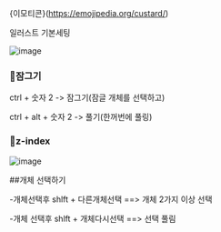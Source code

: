{이모티콘}(https://emojipedia.org/custard/)


일러스트 기본세팅

![image](https://user-images.githubusercontent.com/129017041/230839492-01ab9da3-6060-4a6c-b1ab-12bc4f75bc2f.png)

### 🍮잠그기  
ctrl + 숫자 2  -> 잠그기(잠글 개체를 선택하고)

ctrl + alt + 숫자 2 -> 풀기(한꺼번에 풀링)


### 🍮z-index
![image](https://user-images.githubusercontent.com/129017041/230842252-7c9259d0-2cc9-4059-b01a-3131ece29a45.png)

##개체 선택하기

-개체선택후 shlft + 다른개체선택 ==> 개체 2가지 이상 선택


-개체 선택후 shlft + 개체다시선택 ==> 선택 풀림
